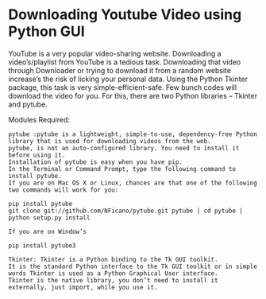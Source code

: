 # Downloading Youtube Video using Python GUI

YouTube is a very popular video-sharing website. Downloading a video’s/playlist from YouTube is a tedious task. Downloading that video through Downloader or trying to download it from a random website increase’s the risk of licking your personal data. Using the Python Tkinter package, this task is very simple-efficient-safe. Few bunch codes will download the video for you. For this, there are two Python libraries – Tkinter and pytube. 
 
Modules Required:

    pytube :pytube is a lightweight, simple-to-use, dependency-free Python library that is used for downloading videos from the web.
    pytube, is not an auto-configured library. You need to install it before using it. 
    Installation of pytube is easy when you have pip. 
    In the Terminal or Command Prompt, type the following command to install pytube.
    If you are on Mac OS X or Linux, chances are that one of the following two commands will work for you:

    pip install pytube 
    git clone git://github.com/NFicano/pytube.git pytube | cd pytube | python setup.py install

    If you are on Window’s 
    
    pip install pytube3

    Tkinter: Tkinter is a Python binding to the Tk GUI toolkit.
    It is the standard Python interface to the Tk GUI toolkit or in simple words Tkinter is used as a Python Graphical User interface. 
    Tkinter is the native library, you don’t need to install it externally, just import, while you use it.
